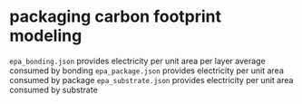 # packaging carbon footprint modeling

`epa_bonding.json` provides electricity per unit area per layer average consumed by bonding
`epa_package.json` provides electricity per unit area consumed by package
`epa_substrate.json` provides electricity per unit area consumed by substrate
